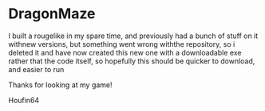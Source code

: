 # DragonMaze
I built a rougelike in my spare time, and previously had a bunch of stuff on it withnew versions, but something went wrong withthe repository, so i deleted it and have now created this new one with  a downloadable exe rather that the code itself, so hopefully this should be quicker to download, and easier to run

Thanks for looking at my game!

Houfin64
